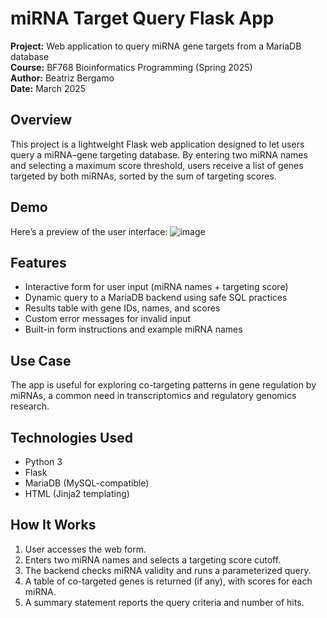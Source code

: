 # miRNA Target Query Flask App

**Project:** Web application to query miRNA gene targets from a MariaDB database  
**Course:** BF768 Bioinformatics Programming (Spring 2025)  
**Author:** Beatriz Bergamo  
**Date:** March 2025

## Overview

This project is a lightweight Flask web application designed to let users query a miRNA–gene targeting database. By entering two miRNA names and selecting a maximum score threshold, users receive a list of genes targeted by both miRNAs, sorted by the sum of targeting scores.

## Demo

Here’s a preview of the user interface:
![image](https://github.com/user-attachments/assets/ee48468c-233d-473c-8937-228588479ec6)

## Features

- Interactive form for user input (miRNA names + targeting score)
- Dynamic query to a MariaDB backend using safe SQL practices
- Results table with gene IDs, names, and scores
- Custom error messages for invalid input
- Built-in form instructions and example miRNA names

## Use Case

The app is useful for exploring co-targeting patterns in gene regulation by miRNAs, a common need in transcriptomics and regulatory genomics research.

## Technologies Used

- Python 3
- Flask
- MariaDB (MySQL-compatible)
- HTML (Jinja2 templating)

## How It Works

1. User accesses the web form.
2. Enters two miRNA names and selects a targeting score cutoff.
3. The backend checks miRNA validity and runs a parameterized query.
4. A table of co-targeted genes is returned (if any), with scores for each miRNA.
5. A summary statement reports the query criteria and number of hits.
